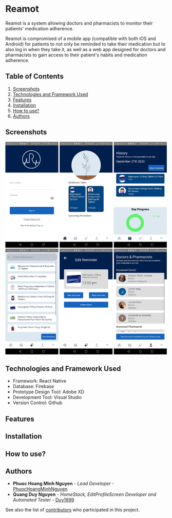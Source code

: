# Reamot

Reamot is a system allowing doctors and pharmacists to monitor their patients' medication adherence. 

Reamot is compromised of a mobile app (compatible with both iOS and Android) for patients to not only be reminded to take their medication but to also log in when they take it, as well as a web app designed for doctors and pharmacists to gain access to their patient's habits and medication adherence. 

## Table of Contents
1. [Screenshots](#screenshots)
2. [Technologies and Framework Used](#technologies-and-framework-used)
3. [Features](#features)
4. [Installation](#installation)
5. [How to use?](#how-to-use)
6. [Authors](#authors)

## Screenshots
<img src="https://github.com/PhuocHoangMinhNguyen/ReamotApp/blob/master/screenshots/Login.jpg" width="165" /> <img src="https://github.com/PhuocHoangMinhNguyen/ReamotApp/blob/master/screenshots/Home.jpg" width="165" /> <img src="https://github.com/PhuocHoangMinhNguyen/ReamotApp/blob/master/screenshots/History.jpg" width="165" /> <img src="https://github.com/PhuocHoangMinhNguyen/ReamotApp/blob/master/screenshots/Medicine.jpg" width="165" /> <img src="https://github.com/PhuocHoangMinhNguyen/ReamotApp/blob/master/screenshots/Detail.jpg" width="165" /> <img src="https://github.com/PhuocHoangMinhNguyen/ReamotApp/blob/master/screenshots/Doctor.jpg" width="165" />

## Technologies and Framework Used
- Framework: React Native
- Database: Firebase
- Prototype Design Tool: Adobe XD
- Development Tool: Visual Studio
- Version Control: Github

## Features

## Installation

## How to use?

## Authors
* **Phuoc Hoang Minh Nguyen** - *Lead Developer* - [PhuocHoangMinhNguyen](https://github.com/PhuocHoangMinhNguyen)
* **Quang Duy Nguyen** - *HomeStack, EditProfileScreen Developer and Automated Tester* - [Duy1999](https://github.com/Duy1999)

See also the list of [contributors](https://github.com/PhuocHoangMinhNguyen/ReamotReactNative/graphs/contributors) who participated in this project.

